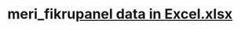 # meri_fikru[panel data in Excel.xlsx](https://github.com/merihunfikru/meri_fikru/files/11651912/panel.data.in.Excel.xlsx)
